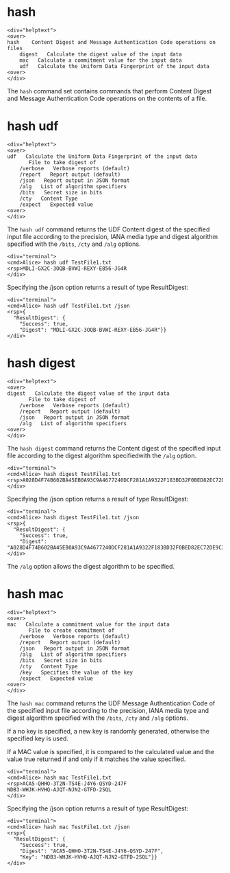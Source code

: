 

# hash

~~~~
<div="helptext">
<over>
hash    Content Digest and Message Authentication Code operations on files
    digest   Calculate the digest value of the input data
    mac   Calculate a commitment value for the input data
    udf   Calculate the Uniform Data Fingerprint of the input data
<over>
</div>
~~~~

The `hash` command set contains commands that perform Content Digest and 
Message Authentication Code operations on the contents of a file.

# hash udf

~~~~
<div="helptext">
<over>
udf   Calculate the Uniform Data Fingerprint of the input data
       File to take digest of
    /verbose   Verbose reports (default)
    /report   Report output (default)
    /json   Report output in JSON format
    /alg   List of algorithm specifiers
    /bits   Secret size in bits
    /cty   Content Type
    /expect   Expected value
<over>
</div>
~~~~

The `hash udf` command returns the UDF Content digest of the specified input 
file according to the precision, IANA media type and digest algorithm specified
with the `/bits`, `/cty` and `/alg` options.


~~~~
<div="terminal">
<cmd>Alice> hash udf TestFile1.txt
<rsp>MDLI-GX2C-3OQB-BVWI-REXY-EB56-JG4R
</div>
~~~~

Specifying the /json option returns a result of type ResultDigest:

~~~~
<div="terminal">
<cmd>Alice> hash udf TestFile1.txt /json
<rsp>{
  "ResultDigest": {
    "Success": true,
    "Digest": "MDLI-GX2C-3OQB-BVWI-REXY-EB56-JG4R"}}
</div>
~~~~



# hash digest

~~~~
<div="helptext">
<over>
digest   Calculate the digest value of the input data
       File to take digest of
    /verbose   Verbose reports (default)
    /report   Report output (default)
    /json   Report output in JSON format
    /alg   List of algorithm specifiers
<over>
</div>
~~~~

The `hash digest` command returns the Content digest of the specified input 
file according to the digest algorithm specifiedwith the `/alg` option.



~~~~
<div="terminal">
<cmd>Alice> hash digest TestFile1.txt
<rsp>A028D4F74B602BA45EB0A93C9A4677240DCF281A1A9322F183BD32F0BED82EC72DE9C3957B2F4C9A1CCF7ED14F85D73498DF38017E703D47EBB9F0B3BF116F69
</div>
~~~~

Specifying the /json option returns a result of type ResultDigest:

~~~~
<div="terminal">
<cmd>Alice> hash digest TestFile1.txt /json
<rsp>{
  "ResultDigest": {
    "Success": true,
    "Digest": "A028D4F74B602BA45EB0A93C9A4677240DCF281A1A9322F183BD32F0BED82EC72DE9C3957B2F4C9A1CCF7ED14F85D73498DF38017E703D47EBB9F0B3BF116F69"}}
</div>
~~~~


The `/alg` option allows the digest algorithm to be specified.

# hash mac

~~~~
<div="helptext">
<over>
mac   Calculate a commitment value for the input data
       File to create commitment of
    /verbose   Verbose reports (default)
    /report   Report output (default)
    /json   Report output in JSON format
    /alg   List of algorithm specifiers
    /bits   Secret size in bits
    /cty   Content Type
    /key   Specifies the value of the key
    /expect   Expected value
<over>
</div>
~~~~

The `hash mac` command returns the UDF Message Authentication Code of the specified 
input file according to the precision, IANA media type and digest algorithm specified
with the `/bits`, `/cty` and `/alg` options.

If a no key is specified, a new key is randomly generated, otherwise the specified 
key is used. 

If a MAC value is specified, it is compared to the calculated value and the value
true returned if and only if it matches the value specified.


~~~~
<div="terminal">
<cmd>Alice> hash mac TestFile1.txt
<rsp>ACA5-QHHO-3T2N-TS4E-J4Y6-QSYD-247F
NDB3-WHJK-HVHQ-AJQT-NJN2-GTFD-2SQL
</div>
~~~~

Specifying the /json option returns a result of type ResultDigest:

~~~~
<div="terminal">
<cmd>Alice> hash mac TestFile1.txt /json
<rsp>{
  "ResultDigest": {
    "Success": true,
    "Digest": "ACA5-QHHO-3T2N-TS4E-J4Y6-QSYD-247F",
    "Key": "NDB3-WHJK-HVHQ-AJQT-NJN2-GTFD-2SQL"}}
</div>
~~~~


